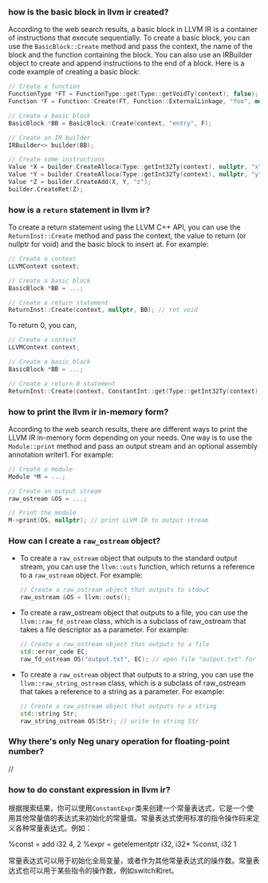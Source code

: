 
### how is the basic block in llvm ir created?

According to the web search results, a basic block in LLVM IR is a container of instructions that execute sequentially. To create a basic block, you can use the `BasicBlock::Create` method and pass the context, the name of the block and the function containing the block. You can also use an IRBuilder object to create and append instructions to the end of a block. Here is a code example of creating a basic block:

```cpp
// Create a function
FunctionType *FT = FunctionType::get(Type::getVoidTy(context), false);
Function *F = Function::Create(FT, Function::ExternalLinkage, "foo", module);

// Create a basic block
BasicBlock *BB = BasicBlock::Create(context, "entry", F);

// Create an IR builder
IRBuilder<> builder(BB);

// Create some instructions
Value *X = builder.CreateAlloca(Type::getInt32Ty(context), nullptr, "x");
Value *Y = builder.CreateAlloca(Type::getInt32Ty(context), nullptr, "y");
Value *Z = builder.CreateAdd(X, Y, "z");
builder.CreateRet(Z);
```

### how is a `return` statement in llvm ir?

To create a return statement using the LLVM C++ API, you can use the `ReturnInst::Create` method and pass the context, the value to return (or nullptr for void) and the basic block to insert at. For example:

```cpp
// Create a context
LLVMContext context;

// Create a basic block
BasicBlock *BB = ...;

// Create a return statement
ReturnInst::Create(context, nullptr, BB); // ret void
```

To return 0, you can,

```cpp
// Create a context
LLVMContext context;

// Create a basic block
BasicBlock *BB = ...;

// Create a return 0 statement
ReturnInst::Create(context, ConstantInt::get(Type::getInt32Ty(context), 0), BB); // ret i32 0
```

### how to print the llvm ir in-memory form?

According to the web search results, there are different ways to print the LLVM IR in-memory form depending on your needs. One way is to use the `Module::print` method and pass an output stream and an optional assembly annotation writer1. For example:

```cpp
// Create a module
Module *M = ...;

// Create an output stream
raw_ostream &OS = ...;

// Print the module
M->print(OS, nullptr); // print LLVM IR to output stream
```

### How can I create a `raw_ostream` object?

- To create a `raw_ostream` object that outputs to the standard output stream, you can use the `llvm::outs` function, which returns a reference to a `raw_ostream` object. For example:

    ```cpp
    // Create a raw_ostream object that outputs to stdout
    raw_ostream &OS = llvm::outs();
    ```
- To create a raw_ostream object that outputs to a file, you can use the `llvm::raw_fd_ostream` class, which is a subclass of raw_ostream that takes a file descriptor as a parameter. For example:
   
    ```cpp
    // Create a raw_ostream object that outputs to a file
    std::error_code EC;
    raw_fd_ostream OS("output.txt", EC); // open file "output.txt" for writing
    ```

- To create a `raw_ostream` object that outputs to a string, you can use the `llvm::raw_string_ostream` class, which is a subclass of raw_ostream that takes a reference to a string as a parameter. For example:
  
    ```cpp
    // Create a raw_ostream object that outputs to a string
    std::string Str;
    raw_string_ostream OS(Str); // write to string Str
    ```
  
### Why there's only Neg unary operation for floating-point number?

//

### how to do constant expression in llvm ir?
根据搜索结果，你可以使用`ConstantExpr`类来创建一个常量表达式，它是一个使用其他常量值的表达式来初始化的常量值。常量表达式使用标准的指令操作码来定义各种常量表达式。例如：

%const = add i32 4, 2 %expr = getelementptr i32, i32* %const, i32 1

常量表达式可以用于初始化全局变量，或者作为其他常量表达式的操作数。常量表达式也可以用于某些指令的操作数，例如switch和ret。